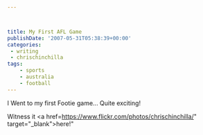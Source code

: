 ```yaml
---



title: My First AFL Game
publishDate: '2007-05-31T05:38:39+00:00'
categories:
 - writing
 - chrischinchilla
tags:
    - sports
    - australia
    - football
---
```


I Went to my first Footie game... Quite exciting!

Witness it <a href=<https://www.flickr.com/photos/chrischinchilla/>" target="_blank">here</a>!"
